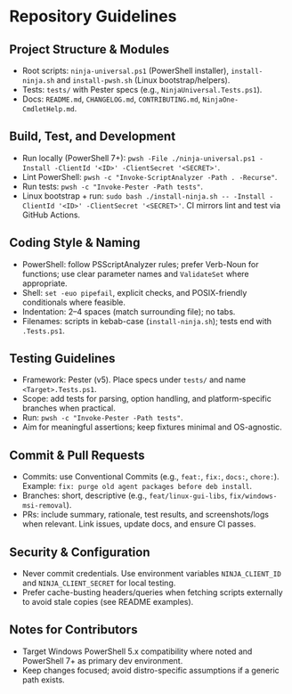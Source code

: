 # Repository Guidelines

## Project Structure & Modules
- Root scripts: `ninja-universal.ps1` (PowerShell installer), `install-ninja.sh` and `install-pwsh.sh` (Linux bootstrap/helpers).
- Tests: `tests/` with Pester specs (e.g., `NinjaUniversal.Tests.ps1`).
- Docs: `README.md`, `CHANGELOG.md`, `CONTRIBUTING.md`, `NinjaOne-CmdletHelp.md`.

## Build, Test, and Development
- Run locally (PowerShell 7+): `pwsh -File ./ninja-universal.ps1 -Install -ClientId '<ID>' -ClientSecret '<SECRET>'`.
- Lint PowerShell: `pwsh -c "Invoke-ScriptAnalyzer -Path . -Recurse"`.
- Run tests: `pwsh -c "Invoke-Pester -Path tests"`.
- Linux bootstrap + run: `sudo bash ./install-ninja.sh -- -Install -ClientId '<ID>' -ClientSecret '<SECRET>'`.
CI mirrors lint and test via GitHub Actions.

## Coding Style & Naming
- PowerShell: follow PSScriptAnalyzer rules; prefer Verb-Noun for functions; use clear parameter names and `ValidateSet` where appropriate.
- Shell: `set -euo pipefail`, explicit checks, and POSIX-friendly conditionals where feasible.
- Indentation: 2–4 spaces (match surrounding file); no tabs.
- Filenames: scripts in kebab-case (`install-ninja.sh`); tests end with `.Tests.ps1`.

## Testing Guidelines
- Framework: Pester (v5). Place specs under `tests/` and name `<Target>.Tests.ps1`.
- Scope: add tests for parsing, option handling, and platform-specific branches when practical.
- Run: `pwsh -c "Invoke-Pester -Path tests"`.
- Aim for meaningful assertions; keep fixtures minimal and OS-agnostic.

## Commit & Pull Requests
- Commits: use Conventional Commits (e.g., `feat:`, `fix:`, `docs:`, `chore:`). Example: `fix: purge old agent packages before deb install`.
- Branches: short, descriptive (e.g., `feat/linux-gui-libs`, `fix/windows-msi-removal`).
- PRs: include summary, rationale, test results, and screenshots/logs when relevant. Link issues, update docs, and ensure CI passes.

## Security & Configuration
- Never commit credentials. Use environment variables `NINJA_CLIENT_ID` and `NINJA_CLIENT_SECRET` for local testing.
- Prefer cache-busting headers/queries when fetching scripts externally to avoid stale copies (see README examples).

## Notes for Contributors
- Target Windows PowerShell 5.x compatibility where noted and PowerShell 7+ as primary dev environment.
- Keep changes focused; avoid distro-specific assumptions if a generic path exists.
